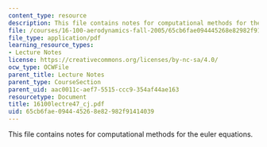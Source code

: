 ```yaml
---
content_type: resource
description: This file contains notes for computational methods for the euler equations.
file: /courses/16-100-aerodynamics-fall-2005/65cb6fae094445268e82982f91414039_16100lectre47_cj.pdf
file_type: application/pdf
learning_resource_types:
- Lecture Notes
license: https://creativecommons.org/licenses/by-nc-sa/4.0/
ocw_type: OCWFile
parent_title: Lecture Notes
parent_type: CourseSection
parent_uid: aac0011c-aef7-5515-ccc9-354af44ae163
resourcetype: Document
title: 16100lectre47_cj.pdf
uid: 65cb6fae-0944-4526-8e82-982f91414039
---
```

This file contains notes for computational methods for the euler equations.